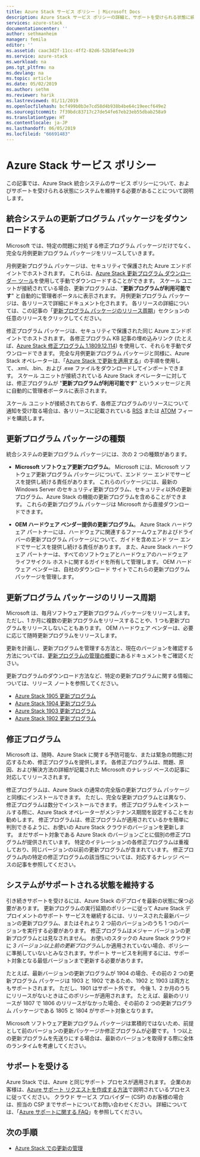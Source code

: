 ```yaml
---
title: Azure Stack サービス ポリシー | Microsoft Docs
description: Azure Stack サービス ポリシーの詳細と、サポートを受けられる状態に統合システムを維持する方法を説明します。
services: azure-stack
documentationcenter: ''
author: sethmanheim
manager: femila
editor: ''
ms.assetid: caac3d2f-11cc-4ff2-82d6-52b58fee4c39
ms.service: azure-stack
ms.workload: na
pms.tgt_pltfrm: na
ms.devlang: na
ms.topic: article
ms.date: 05/02/2019
ms.author: sethm
ms.reviewer: harik
ms.lastreviewed: 01/11/2019
ms.openlocfilehash: bcf499b0b3e7cd58d4b938b4be64c19eecf649e2
ms.sourcegitcommit: 7f39bdc83717c27de54fe67eb23eb55dbab258a9
ms.translationtype: HT
ms.contentlocale: ja-JP
ms.lasthandoff: 06/05/2019
ms.locfileid: "66691483"
---
```

# <a name="azure-stack-servicing-policy"></a>Azure Stack サービス ポリシー

この記事では、Azure Stack 統合システムのサービス ポリシーについて、およびサポートを受けられる状態にシステムを維持する必要があることについて説明します。

## <a name="download-update-packages-for-integrated-systems"></a>統合システムの更新プログラム パッケージをダウンロードする

Microsoft では、特定の問題に対処する修正プログラム パッケージだけでなく、完全な月例更新プログラム パッケージをリリースしていきます。

月例更新プログラム パッケージは、セキュリティで保護された Azure エンドポイントでホストされます。 これらは、[Azure Stack 更新プログラム ダウンローダー ツール](https://aka.ms/azurestackupdatedownload)を使用して手動でダウンロードすることができます。 スケール ユニットが接続されている場合、更新プログラムは、"**更新プログラムが利用可能です**" と自動的に管理者ポータルに表示されます。 月例更新プログラム パッケージは、各リリースで詳細にドキュメント化されます。 各リリースの詳細については、この記事の「[更新プログラム パッケージのリリース周期](#update-package-release-cadence)」セクションの任意のリリースをクリックしてください。

修正プログラム パッケージは、セキュリティで保護された同じ Azure エンドポイントでホストされます。 各修正プログラム KB 記事の埋め込みリンク (たとえば、[Azure Stack 修正プログラム 1.1809.12.114](https://support.microsoft.com/help/4481548/azure-stack-hotfix-1-1809-12-114)) を使用して、それらを手動でダウンロードできます。 完全な月例更新プログラム パッケージと同様に、Azure Stack オペレーターは、「[Azure Stack で更新を適用する](azure-stack-apply-updates.md)」の手順を使用して、.xml、.bin、および .exe ファイルをダウンロードしてインポートできます。 スケール ユニットが接続されている Azure Stack オペレーターに対しては、修正プログラムが "**更新プログラムが利用可能です**" というメッセージと共に自動的に管理者ポータルに表示されます。

スケール ユニットが接続されておらず、各修正プログラムのリリースについて通知を受け取る場合は、各リリースに記載されている [RSS](https://support.microsoft.com/app/content/api/content/feeds/sap/en-us/32d322a8-acae-202d-e9a9-7371dccf381b/rss) または [ATOM](https://support.microsoft.com/app/content/api/content/feeds/sap/en-us/32d322a8-acae-202d-e9a9-7371dccf381b/atom) フィードを購読します。  

## <a name="update-package-types"></a>更新プログラム パッケージの種類

統合システムの更新プログラム パッケージには、次の 2 つの種類があります。

- **Microsoft ソフトウェア更新プログラム**。 Microsoft には、Microsoft ソフトウェア更新プログラム パッケージについて、エンド ツー エンドでサービスを提供し続ける責任があります。 これらのパッケージには、最新の Windows Server のセキュリティ更新プログラム、セキュリティ以外の更新プログラム、Azure Stack の機能の更新プログラムを含めることができます。 これらの更新プログラム パッケージは Microsoft から直接ダウンロードできます。

- **OEM ハードウェア ベンダー提供の更新プログラム**。 Azure Stack ハードウェア パートナーには、ハードウェアに関連するファームウェアおよびドライバーの更新プログラム パッケージについて、ガイドを含めエンド ツー エンドでサービスを提供し続ける責任があります。 また、Azure Stack ハードウェア パートナーは、すべてのソフトウェアとハードウェアのハードウェア ライフサイクル ホストに関するガイドを所有して管理します。 OEM ハードウェア ベンダーは、自社のダウンロード サイトでこれらの更新プログラム パッケージを管理します。

## <a name="update-package-release-cadence"></a>更新プログラム パッケージのリリース周期

Microsoft は、毎月ソフトウェア更新プログラム パッケージをリリースします。 ただし、1 か月に複数の更新プログラムをリリースすることや、1 つも更新プログラムをリリースしないこともあります。 OEM ハードウェア ベンダーは、必要に応じて随時更新プログラムをリリースします。

更新を計画し、更新プログラムを管理する方法と、現在のバージョンを確認する方法については、[更新プログラムの管理の概要](azure-stack-updates.md)にあるドキュメントをご確認ください。

更新プログラムのダウンロード方法など、特定の更新プログラムに関する情報については、リリース ノートを参照してください。

- [Azure Stack 1905 更新プログラム](azure-stack-release-notes-1905.md)
- [Azure Stack 1904 更新プログラム](azure-stack-release-notes-1904.md)
- [Azure Stack 1903 更新プログラム](azure-stack-update-1903.md)
- [Azure Stack 1902 更新プログラム](azure-stack-update-1902.md)

## <a name="hotfixes"></a>修正プログラム

Microsoft は、随時、Azure Stack に関する予防可能な、または緊急の問題に対応するため、修正プログラムを提供します。  各修正プログラムは、問題、原因、および解決方法の詳細が記載された Microsoft のナレッジ ベースの記事に対応してリリースされます。

修正プログラムは、Azure Stack の通常の完全版の更新プログラム パッケージと同様にインストールできます。 ただし、完全な更新プログラムとは異なり、修正プログラムは数分でインストールできます。 修正プログラムをインストールする際に、Azure Stack オペレーターがメンテナンス期間を設定することをお勧めします。 修正プログラムは、修正プログラムが適用されているかを簡単に判別できるように、お使いの Azure Stack クラウドのバージョンを更新します。 まだサポート対象である Azure Stack のバージョンごとに個別の修正プログラムが提供されています。 特定のイテレーションの各修正プログラムは重複しており、同じバージョンの以前の更新プログラムが含まれています。 修正プログラム内の特定の修正プログラムの該当性については、対応するナレッジ ベースの記事を参照してください。  

## <a name="keep-your-system-under-support"></a>システムがサポートされる状態を維持する

引き続きサポートを受けるには、Azure Stack のデプロイを最新の状態に保つ必要があります。 更新プログラムの実行延期のポリシーに従って Azure Stack デプロイメントのサポート サービスを継続するには、リリースされた最新バージョンの更新プログラム、またはそれより 2 つ前のバージョンのうち 1 つのバージョンを実行する必要があります。 修正プログラムはメジャー バージョンの更新プログラムとは見なされません。 お使いのスタックの Azure Stack クラウドに *3 バージョン以上前の更新プログラム*しか適用されていない場合、ポリシーに準拠していないとみなされます。サポート サービスを利用するには、サポート対象となる最低バージョンまで更新する必要があります。

たとえば、最新バージョンの更新プログラムが 1904 の場合、その前の 2 つの更新プログラム パッケージは 1903 と 1902 であるため、1902 と 1903 は両方ともサポートされます。 ただし、1901 はサポート外です。 今後 1、2 か月のうちにリリースがないときはこのポリシーが適用されます。 たとえば、最新のリリースが 1807 で 1806 のリリースがなかった場合、その前の 2 つの更新プログラム パッケージである 1805 と 1804 がサポート対象となります。

Microsoft ソフトウェア更新プログラム パッケージは累積的ではないため、前提として前のバージョンの更新パッケージか修正プログラムが必要です。 1 つ以上の更新プログラムを先送りにする場合は、最新のバージョンを取得する際に全体のランタイムを考慮してください。

## <a name="get-support"></a>サポートを受ける

Azure Stack では、Azure と同じサポート プロセスが適用されます。 企業のお客様は、[Azure サポート リクエストを作成する方法](/azure/azure-supportability/how-to-create-azure-support-request)で説明されているプロセスに従ってください。 クラウド サービス プロバイダー (CSP) のお客様の場合は、担当の CSP までサポートについてお問い合わせください。  詳細については、「[Azure サポートに関する FAQ](https://azure.microsoft.com/support/faq/)」を参照してください。

## <a name="next-steps"></a>次の手順

- [Azure Stack での更新の管理](azure-stack-updates.md)